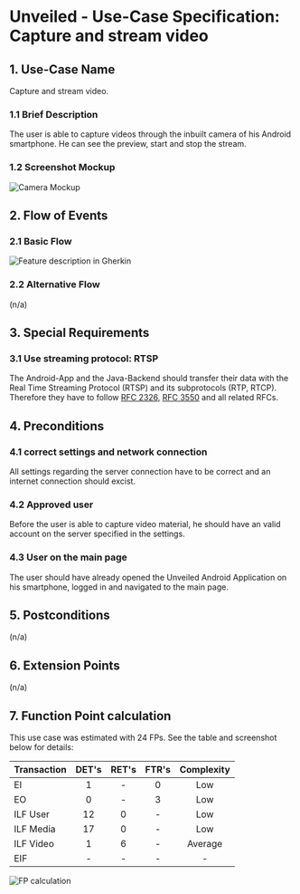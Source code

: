 # Unveiled - Use-Case Specification: Capture and stream video

## 1. Use-Case Name
Capture and stream video.

### 1.1 Brief Description
The user is able to capture videos through the inbuilt camera of his Android smartphone. He can see the preview, start and stop the stream.

### 1.2 Screenshot Mockup

![][screenshot]


## 2. Flow of Events

### 2.1 Basic Flow
<!-- ![][basic flow] -->
![][gherkin]

### 2.2 Alternative Flow
(n/a)


## 3. Special Requirements
### 3.1 Use streaming protocol: RTSP
The Android-App and the Java-Backend should transfer their data with the Real Time Streaming Protocol (RTSP) and its subprotocols (RTP, RTCP). Therefore they have to follow [RFC 2326](https://tools.ietf.org/html/rfc2326), [RFC 3550](https://tools.ietf.org/html/rfc3550) and all related RFCs.


## 4. Preconditions

### 4.1 correct settings and network connection
All settings regarding the server connection have to be correct and an internet connection should excist.

### 4.2 Approved user
Before the user is able to capture video material, he should have an valid account on the server specified in the settings.

### 4.3 User on the main page
The user should have already opened the Unveiled Android Application on his smartphone, logged in and navigated to the main page.


## 5. Postconditions
(n/a)


## 6. Extension Points
(n/a)

## 7. Function Point calculation
This use case was estimated with 24 FPs. See the table and screenshot below for details:

| Transaction | DET's | RET's | FTR's | Complexity |
|-----------------------|:-:|:-:|:-:|:---:|
| EI                    | 1 | - | 0 | Low |
| EO                    | 0 | - | 3 | Low |
| ILF User              | 12 | 0 | - | Low |
| ILF Media             | 17 | 0 | - | Low |
| ILF Video             | 1 | 6 | - | Average |
| EIF                   | - | - | - | - |

![][fp calculation]

<!-- Link definitions: -->
[basic flow]: https://raw.githubusercontent.com/SAS-Systems/Unveiled-Documentation/master/Bilder/UC_Diagrams/UC_Diagram_Capture_stream_video.png "Use Case Diagram: Take Video"

[screenshot]: https://raw.githubusercontent.com/SAS-Systems/Unveiled-Documentation/master/Bilder/Mockup_AndroidApp/Camera.PNG "Camera Mockup"
[gherkin]: https://raw.githubusercontent.com/SAS-Systems/Unveiled-Documentation/master/Bilder/Test/UI-Test/Gherkin_Features/capture_video.png "Feature description in Gherkin"

[fp calculation]: https://raw.githubusercontent.com/SAS-Systems/Unveiled-Documentation/master/Bilder/FP%20calculation/FP_capture_and_stream_video.PNG "FP calculation"

